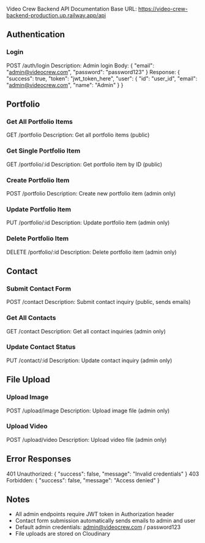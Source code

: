 Video Crew Backend API Documentation
Base URL: https://video-crew-backend-production.up.railway.app/api
## Authentication
### Login
POST /auth/login
Description: Admin login
Body:
{
"email": "admin@videocrew.com",
"password": "password123"
}
Response:
{
"success": true,
"token": "jwt_token_here",
"user": {
"id": "user_id",
"email": "admin@videocrew.com",
"name": "Admin"
}
}
## Portfolio
### Get All Portfolio Items
GET /portfolio
Description: Get all portfolio items (public)
### Get Single Portfolio Item
GET /portfolio/:id
Description: Get portfolio item by ID (public)
### Create Portfolio Item
POST /portfolio
Description: Create new portfolio item (admin only)
### Update Portfolio Item
PUT /portfolio/:id
Description: Update portfolio item (admin only)
### Delete Portfolio Item
DELETE /portfolio/:id
Description: Delete portfolio item (admin only)
## Contact
### Submit Contact Form
POST /contact
Description: Submit contact inquiry (public, sends emails)
### Get All Contacts
GET /contact
Description: Get all contact inquiries (admin only)
### Update Contact Status
PUT /contact/:id
Description: Update contact inquiry (admin only)
## File Upload
### Upload Image
POST /upload/image
Description: Upload image file (admin only)
### Upload Video
POST /upload/video
Description: Upload video file (admin only)
## Error Responses
401 Unauthorized: { "success": false, "message": "Invalid credentials" }
403 Forbidden: { "success": false, "message": "Access denied" }
## Notes
- All admin endpoints require JWT token in Authorization header
- Contact form submission automatically sends emails to admin and user
- Default admin credentials: admin@videocrew.com / password123
- File uploads are stored on Cloudinary